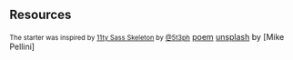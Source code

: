 ## Resources

<small>The starter was inspired by [11ty Sass Skeleton](https://github.com/5t3ph/11ty-sass-skeleton) by [@5t3ph](https://twitter.com/5t3ph)</small>
[poem](https://www.public-domain-poetry.com/john-clare/early-love-12528)
[unsplash](href="https://unsplash.com/s/photos/springtime-field?utm_source=unsplash&utm_medium=referral&utm_content=creditCopyText") by [Mike Pellini]

